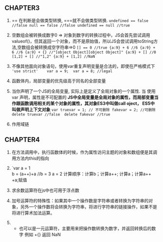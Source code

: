 ## CHAPTER3

1. == 在判断是会做类型转换, ===就不会做类型转换.
        `undefined == false //false
        null == false //false
        undefined == null //true`

2. 空数组会被转换成数字0 => 对象到数字的转换过程中，JS会首先尝试调用valueof()，但其返回一个对象，而不是原始值，所以JS会尝试调用toString方法,空数组会被转换成空字符串=>0
        `[] == 0 //true
        {a:9} + 6
        //6
        {a:9} + 6
        //6
        {a:9} + {}
        //"[object Object][object Object]"
        {a:9} + []
        //0
        [1,2] + []
        //"1,2"
        {a:9} + [1,2]
        //NaN`

3. 不像其他面向对象语句，使用var重复声明变量是合法的，即使在严格模式下
        `'use strict'	
        var a = 9; 
        var a = 8; //legal`

4. 函数体内，局部变量的优先级高于同名的全部变量

5. 当你声明了一个JS的全局变量, 实际上是定义了全局对象的一个属性. 当 使用var 声明，属性是不可配置的 **JS中全局变量是全局对象的属性，而局部变量当作跟函数调用相关的某个对象的属性，其对象ES3中叫做call  oject， ES5中叫做声明上下文对象**
        `var truevar = 1; // 不可删除
        fakevar = 2; //可删除
        delete truevar //false 
        delete fakevar //true`

6. 作用域链

## CHAPTER4

1. 在方法调用中，执行函数体的时候，作为属性访问主题的对象和数组便是其调用方法内this的指向

2. `var a = 1    
   b = (a++)+a //b = 3 a = 2
   计算顺序：计算b；计算a++; 计算a；计算a++ +a;赋值 

3. 求余数运算符在js中也可用于浮点数

4. 加号运算符的特殊性：如果其中一个操作数是字符串或者转换为字符串的对象，另外一个操作数将会转换为字符串，将进行字符串的链接操作，如果不是将进行算术加法运算。

5. + 也可以是一元运算符，主要用来把操作数转换为数字，并返回转换后的数字 例如 +{} 返回 NaN

